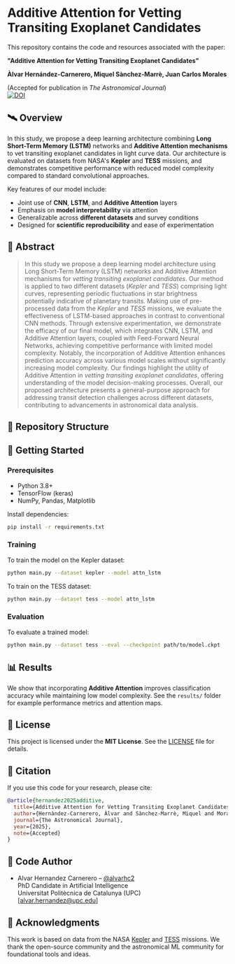 # Additive Attention for Vetting Transiting Exoplanet Candidates

This repository contains the code and resources associated with the paper:

**"Additive Attention for Vetting Transiting Exoplanet Candidates"**

**Àlvar Hernández-Carnerero, Miquel Sànchez-Marrè, Juan Carlos Morales**

(Accepted for publication in *The Astronomical Journal*)  
[![DOI](https://zenodo.org/badge/919767503.svg)](https://doi.org/10.5281/zenodo.15212407)

## 🛰️ Overview

In this study, we propose a deep learning architecture combining **Long Short-Term Memory (LSTM)** networks and **Additive Attention mechanisms** to vet transiting exoplanet candidates in light curve data. Our architecture is evaluated on datasets from NASA's **Kepler** and **TESS** missions, and demonstrates competitive performance with reduced model complexity compared to standard convolutional approaches.

Key features of our model include:

- Joint use of **CNN**, **LSTM**, and **Additive Attention** layers
- Emphasis on **model interpretability** via attention
- Generalizable across **different datasets** and survey conditions
- Designed for **scientific reproducibility** and ease of experimentation

## 🔬 Abstract

> In this study we propose a deep learning model architecture using Long Short-Term Memory (LSTM) networks and Additive Attention mechanisms for *vetting transiting exoplanet candidates*. Our method is applied to two different datasets (*Kepler* and *TESS*) comprising light curves, representing periodic fluctuations in star brightness potentially indicative of planetary transits. Making use of pre-processed data from the *Kepler* and *TESS* missions, we evaluate the effectiveness of LSTM-based approaches in contrast to conventional CNN methods. Through extensive experimentation, we demonstrate the efficacy of our final model, which integrates CNN, LSTM, and Additive Attention layers, coupled with Feed-Forward Neural Networks, achieving competitive performance with limited model complexity. Notably, the incorporation of Additive Attention enhances prediction accuracy across various model scales without significantly increasing model complexity. Our findings highlight the utility of Additive Attention in *vetting transiting exoplanet candidates*, offering understanding of the model decision-making processes. Overall, our proposed architecture presents a general-purpose approach for addressing transit detection challenges across different datasets, contributing to advancements in astronomical data analysis.

## 📁 Repository Structure

## 🚀 Getting Started

### Prerequisites

- Python 3.8+
- TensorFlow (keras)
- NumPy, Pandas, Matplotlib

Install dependencies:

```bash
pip install -r requirements.txt
```

### Training

To train the model on the Kepler dataset:

```bash
python main.py --dataset kepler --model attn_lstm
```

To train on the TESS dataset:

```bash
python main.py --dataset tess --model attn_lstm
```

### Evaluation

To evaluate a trained model:

```bash
python main.py --dataset tess --eval --checkpoint path/to/model.ckpt
```

## 📊 Results

We show that incorporating **Additive Attention** improves classification accuracy while maintaining low model complexity. See the ```results/``` folder for example performance metrics and attention maps.

## 📜 License

This project is licensed under the **MIT License**. See the [LICENSE](LICENSE) file for details.

## 📖 Citation

If you use this code for your research, please cite:

```bibtex
@article{hernandez2025additive,
  title={Additive Attention for Vetting Transiting Exoplanet Candidates},
  author={Hernàndez-Carnerero, Àlvar and Sànchez-Marrè, Miquel and Morales, Juan Carlos},
  journal={The Astronomical Journal},
  year={2025},
  note={Accepted}
}
```

## 👥 Code Author

- Alvar Hernandez Carnerero – [@alvarhc2](https://github.com/alvarhc2)  
  PhD Candidate in Artificial Intelligence  
  Universitat Politècnica de Catalunya (UPC)  
  [alvar.hernandez@upc.edu]

## 🙌 Acknowledgments

This work is based on data from the NASA [Kepler](https://www.nasa.gov/mission_pages/kepler/main/index.html) and [TESS](https://tess.mit.edu/) missions. We thank the open-source community and the astronomical ML community for foundational tools and ideas.
